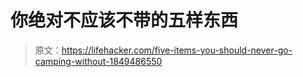 # 你绝对不应该不带的五样东西

> 原文：<https://lifehacker.com/five-items-you-should-never-go-camping-without-1849486550>